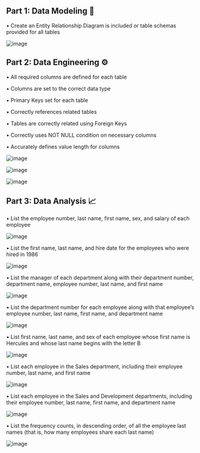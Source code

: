 ## Part 1: Data Modeling 🧩  ##

• Create an Entity Relationship Diagram is included or table schemas provided for all tables

![image](https://github.com/CourtneyCole123/sql-challenge/assets/162069113/fae443d8-ec1e-404c-9cb4-669c41f4a173)

## Part 2: Data Engineering ⚙️ ##

• All required columns are defined for each table

• Columns are set to the correct data type

• Primary Keys set for each table 

• Correctly references related tables 

• Tables are correctly related using Foreign Keys 

• Correctly uses NOT NULL condition on necessary columns

• Accurately defines value length for columns


![image](https://github.com/CourtneyCole123/sql-challenge/assets/162069113/402d1248-b5bc-4ad8-95cd-115e1b7b58c2)


![image](https://github.com/CourtneyCole123/sql-challenge/assets/162069113/04cea6b3-c44a-421f-9e43-8b389b9bcc57)


![image](https://github.com/CourtneyCole123/sql-challenge/assets/162069113/b4cd633f-d55d-41b0-8178-f0a314f049e3)


## Part 3: Data Analysis 📈 ##

• List the employee number, last name, first name, sex, and salary of each employee

![image](https://github.com/CourtneyCole123/sql-challenge/assets/162069113/2fa6c9bc-ffb8-4e6c-bb71-b9ddd5e29809)

• List the first name, last name, and hire date for the employees who were hired in 1986

![image](https://github.com/CourtneyCole123/sql-challenge/assets/162069113/6cf2740c-5f54-45f8-a57d-43190648a648)

• List the manager of each department along with their department number, department name, employee number, last name, and first name

![image](https://github.com/CourtneyCole123/sql-challenge/assets/162069113/00268ea6-8cd7-485a-b751-8a5338689cb1)

• List the department number for each employee along with that employee’s employee number, last name, first name, and department name

![image](https://github.com/CourtneyCole123/sql-challenge/assets/162069113/450349e9-f550-4f60-81c8-5cf93097a7f5)

• List first name, last name, and sex of each employee whose first name is Hercules and whose last name begins with the letter B

![image](https://github.com/CourtneyCole123/sql-challenge/assets/162069113/3698ea13-c3fa-47a6-ac2a-111cac69b56c)

• List each employee in the Sales department, including their employee number, last name, and first name

![image](https://github.com/CourtneyCole123/sql-challenge/assets/162069113/2f5eee11-f49f-4819-a0ca-8d6b1406bb3f)

• List each employee in the Sales and Development departments, including their employee number, last name, first name, and department name

![image](https://github.com/CourtneyCole123/sql-challenge/assets/162069113/a24e8c87-1a0f-4626-b55f-acb39cd41686)

• List the frequency counts, in descending order, of all the employee last names (that is, how many employees share each last name)

![image](https://github.com/CourtneyCole123/sql-challenge/assets/162069113/65e80318-bdd8-41aa-9c47-1f269dfcc047)

